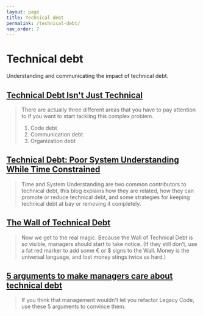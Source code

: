 ```yaml
---
layout: page
title: Technical debt
permalink: /technical-debt/
nav_order: 7
---
```


# Technical debt

Understanding and communicating the impact of technical debt.

## [Technical Debt Isn't Just Technical](https://corgibytes.com/blog/2020/02/12/technical-debt-isnt-just-technical/)

> There are actually three different areas that you have to pay attention to if you want to start tackling this complex problem.
>
> 1. Code debt
> 2. Communication debt
> 3. Organization debt

## [Technical Debt: Poor System Understanding While Time Constrained](https://medium.com/dm03514-tech-blog/technical-debt-poor-system-understanding-while-time-constrained-66385d110498)

> Time and System Understanding are two common contributors to technical debt, this blog explains how they are related, how they can promote or reduce technical debt, and some strategies for keeping technical debt at bay or removing it completely.

## [The Wall of Technical Debt](http://verraes.net/2020/01/wall-of-technical-debt/)

> Now we get to the real magic. Because the Wall of Technical Debt is so visible, managers should start to take notice. (If they still don’t, use a fat red marker to add some € or $ signs to the Wall. Money is the universal language, and lost money stings twice as hard.)

## [5 arguments to make managers care about technical debt](https://understandlegacycode.com/blog/5-arguments-to-make-managers-care-about-technical-debt/)

> If you think that management wouldn't let you refactor Legacy Code, use these 5 arguments to convince them.
